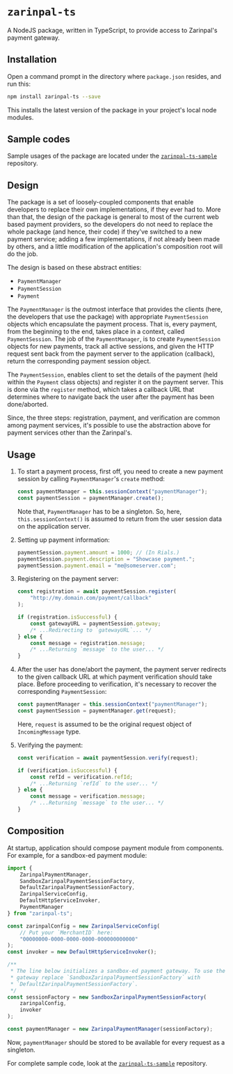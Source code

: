 # `zarinpal-ts`

A NodeJS package, written in TypeScript, to provide access to Zarinpal's payment gateway.

## Installation

Open a command prompt in the directory where `package.json` resides, and run this:

```sh
npm install zarinpal-ts --save
```

This installs the latest version of the package in your project's local node modules.

## Sample codes

Sample usages of the package are located under the [`zarinpal-ts-sample`](https://github.com/babakks/zarinpal-ts-sample) repository.

## Design

The package is a set of loosely-coupled components that enable developers to
replace their own implementations, if they ever had to. More than that, the
design of the package is general to most of the current web based payment
providers, so the developers do not need to replace the whole package (and hence,
their code) if they've switched to a new payment service; adding a few
implementations, if not already been made by others, and a little modification
of the application's composition root will do the job.

The design is based on these abstract entities:

- `PaymentManager`
- `PaymentSession`
- `Payment`

The `PaymentManager` is the outmost interface that provides the clients (here,
the developers that use the package) with appropriate `PaymentSession` objects
which encapsulate the payment process. That is, every payment, from the
beginning to the end, takes place in a context, called `PaymentSession`. The job
of the `PaymentManager`, is to create `PaymentSession` objects for new payments,
track all active sessions, and given the HTTP request sent back from the payment
server to the application (callback), return the corresponding payment session
object.

The `PaymentSession`, enables client to set the details of the payment (held
within the `Payment` class objects) and register it on the payment server. This
is done via the `register` method, which takes a callback URL that determines
where to navigate back the user after the payment has been done/aborted.

Since, the three steps: registration, payment, and verification are common among
payment services, it's possible to use the abstraction above for payment
services other than the Zarinpal's.

## Usage

1. To start a payment process, first off, you need to create a new payment session
   by calling `PaymentManager`'s `create` method:

   ```ts
   const paymentManager = this.sessionContext("paymentManager");
   const paymentSession = paymentManager.create();
   ```

   Note that, `PaymentManager` has to be a singleton. So, here,
   `this.sessionContext()` is assumed to return from the user session data on the
   application server.

2. Setting up payment information:

   ```ts
   paymentSession.payment.amount = 1000; // (In Rials.)
   paymentSession.payment.description = "Showcase payment.";
   paymentSession.payment.email = "me@someserver.com";
   ```

3. Registering on the payment server:

   ```ts
   const registration = await paymentSession.register(
       "http://my.domain.com/payment/callback"
   );

   if (registration.isSuccessful) {
       const gatewayURL = paymentSession.gateway;
       /* ...Redirecting to `gatewayURL`... */
   } else {
       const message = registration.message;
       /* ...Returning `message` to the user... */
   }
   ```

4. After the user has done/abort the payment, the payment server redirects to
   the given callback URL at which payment verification should take place. Before proceeding to verification, it's necessary to recover the corresponding
   `PaymentSession`:

   ```ts
   const paymentManager = this.sessionContext("paymentManager");
   const paymentSession = paymentManager.get(request);
   ```

   Here, `request` is assumed to be the original request object of
   `IncomingMessage` type.

5. Verifying the payment:

   ```ts
   const verification = await paymentSession.verify(request);

   if (verification.isSuccessful) {
       const refId = verification.refId;
       /* ...Returning `refId` to the user... */
   } else {
       const message = verification.message;
       /* ...Returning `message` to the user... */
   }
   ```

## Composition

At startup, application should compose payment module from components. For
example, for a sandbox-ed payment module:

```ts
import {
    ZarinpalPaymentManager,
    SandboxZarinpalPaymentSessionFactory,
    DefaultZarinpalPaymentSessionFactory,
    ZarinpalServiceConfig,
    DefaultHttpServiceInvoker,
    PaymentManager
} from "zarinpal-ts";

const zarinpalConfig = new ZarinpalServiceConfig(
    // Put your `MerchantID` here:
    "00000000-0000-0000-0000-000000000000"
);
const invoker = new DefaultHttpServiceInvoker();

/**
 * The line below initializes a sandbox-ed payment gateway. To use the actual
 * gateway replace `SandboxZarinpalPaymentSessionFactory` with
 * `DefaultZarinpalPaymentSessionFactory`.
 */
const sessionFactory = new SandboxZarinpalPaymentSessionFactory(
    zarinpalConfig,
    invoker
);

const paymentManager = new ZarinpalPaymentManager(sessionFactory);
```

Now, `paymentManager` should be stored to be available for every request as a
singleton.

For complete sample code, look at the
[`zarinpal-ts-sample`](https://github.com/babakks/zarinpal-ts-sample) repository.
